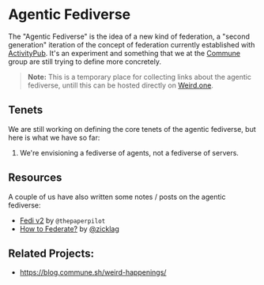 # Agentic Fediverse

The "Agentic Fediverse" is the idea of a new kind of federation, a "second generation" iteration of the concept of federation currently
established with [ActivityPub]. It's an experiment and something that we at the [Commune](https://github.com/commune-os) group are
still trying to define more concretely.

> **Note:** This is a temporary place for collecting links about the agentic fediverse, untill this can be hosted directly on [Weird.one](https://weird.one).

[ActivityPub]: https://activitypub.rocks/

## Tenets

We are still working on defining the core tenets of the agentic fediverse, but here is what we have so far:

1. We're envisioning a fediverse of agents, not a fediverse of servers.

## Resources

A couple of us have also written some notes / posts on the agentic fediverse:

- [Fedi v2](https://www.thepaperpilot.org/garden/fedi-v2/) by `@thepaperpilot`
- [How to Federate?](https://zicklag.katharos.group/blog/how-to-federate/) by [@zicklag](https://github.com/zicklag)

## Related Projects:

- https://blog.commune.sh/weird-happenings/
